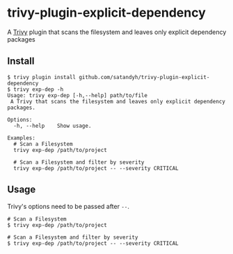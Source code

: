 # trivy-plugin-explicit-dependency
A [Trivy](https://github.com/aquasecurity/trivy) plugin that scans the filesystem and leaves only explicit dependency packages

## Install

```
$ trivy plugin install github.com/satandyh/trivy-plugin-explicit-dependency
$ trivy exp-dep -h
Usage: trivy exp-dep [-h,--help] path/to/file
 A Trivy that scans the filesystem and leaves only explicit dependency packages.

Options:
  -h, --help    Show usage.

Examples:
  # Scan a Filesystem
  trivy exp-dep /path/to/project

  # Scan a Filesystem and filter by severity
  trivy exp-dep /path/to/project -- --severity CRITICAL
```

## Usage
Trivy's options need to be passed after `--`.

```
# Scan a Filesystem
$ trivy exp-dep /path/to/project

# Scan a Filesystem and filter by severity
$ trivy exp-dep /path/to/project -- --severity CRITICAL
```
